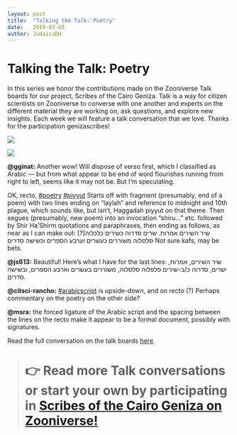 ```yaml
---
layout: post
title:  "Talking the Talk: Poetry"
date:   2019-03-05
author: JudaicaDH
---
```

# Talking the Talk: Poetry

In this series we honor the contributions made on the Zooniverse Talk boards for our project, Scribes of the Cairo Geniza. Talk is a way for citizen scientists on Zooniverse to converse with one another and experts on the different material they are working on, ask questions, and explore new insights. Each week we will feature a talk conversation that we love. Thanks for the participation genizascribes!

![](https://cdn-images-1.medium.com/max/4984/1*GJqK1tLD93lrMNmEiCFhtw.jpeg)

![](https://cdn-images-1.medium.com/max/4984/1*ecV5Eqh9YIUw6QnucmTHbA.jpeg)

**@gginat:** Another wow! Will dispose of verso first, which I classified as Arabic — but from what appear to be end of word flourishes running from right to left, seems like it may not be. But I’m speculating.

OK, recto, [#poetry](https://www.zooniverse.org/projects/judaicadh/scribes-of-the-cairo-geniza/talk/tags/poetry) [#piyyut](https://www.zooniverse.org/projects/judaicadh/scribes-of-the-cairo-geniza/talk/tags/piyyut)
Starts off with fragment (presumably, end of a poem) with two lines ending on “laylah” and reference to midnight and 10th plague, which sounds like, but isn’t, Haggadah piyyut on that theme. Then segues (presumably, new poem) into an invocation “shiru…” etc. followed by Shir Ha’Shirm quotations and paraphrases, then ending as follows, as near as I can make out:
[?]שיר השירים אמרות. שרים סדרוה כשירים כלכלוה
סלסלוה משוררים כעשרים וערבע הספרים וכשישה
סדרים
Not sure kafs, may be bets.

**@js613:** Beautiful! Here’s what I have for the last lines: ,שיר השירים, אמרות ישרים, סדרוה כ/ב-שירים
פלפלוה סלסלוה, משוררים בעשרים וארבע הספרים, ובשישה סדרים.

**@citsci-rancho:** [#arabicscript](https://www.zooniverse.org/projects/judaicadh/scribes-of-the-cairo-geniza/talk/tags/arabicscript) is upside-down, and on recto (?)
Perhaps commentary on the poetry on the other side?

**@msra:** the forced ligature of the Arabic script and the spacing between the lines on the recto make it appear to be a formal document, possibly with signatures.

Read the full conversation on the talk boards [here](https://www.zooniverse.org/projects/judaicadh/scribes-of-the-cairo-geniza/talk/1029/415842).
> # 👉 Read more Talk conversations or start your own by participating in [Scribes of the Cairo Geniza on Zooniverse!](https://www.zooniverse.org/projects/judaicadh/scribes-of-the-cairo-geniza)
